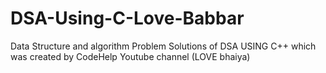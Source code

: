 # DSA-Using-C-Love-Babbar
Data Structure and algorithm Problem Solutions of DSA USING C++ which was created by CodeHelp Youtube channel (LOVE bhaiya)
